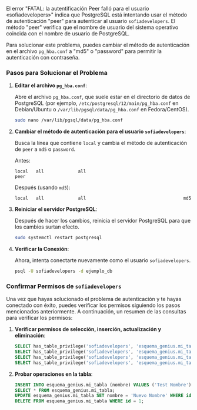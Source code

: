 El error "FATAL: la autentificación Peer falló para el usuario «sofiadevelopers»" indica que PostgreSQL está intentando usar el método de autenticación "peer" para autenticar al usuario `sofiadevelopers`. El método "peer" verifica que el nombre de usuario del sistema operativo coincida con el nombre de usuario de PostgreSQL.

Para solucionar este problema, puedes cambiar el método de autenticación en el archivo `pg_hba.conf` a "md5" o "password" para permitir la autenticación con contraseña.

### Pasos para Solucionar el Problema

1. **Editar el archivo `pg_hba.conf`**:

   Abre el archivo `pg_hba.conf`, que suele estar en el directorio de datos de PostgreSQL (por ejemplo, `/etc/postgresql/12/main/pg_hba.conf` en Debian/Ubuntu o `/var/lib/pgsql/data/pg_hba.conf` en Fedora/CentOS).

   ```sh
   sudo nano /var/lib/pgsql/data/pg_hba.conf
   ```

2. **Cambiar el método de autenticación para el usuario `sofiadevelopers`**:

   Busca la línea que contiene `local` y cambia el método de autenticación de `peer` a `md5` o `password`.

   Antes:

   ```
   local   all             all                                     peer
   ```

   Después (usando `md5`):

   ```
   local   all             all                                     md5
   ```

3. **Reiniciar el servidor PostgreSQL**:

   Después de hacer los cambios, reinicia el servidor PostgreSQL para que los cambios surtan efecto.

   ```sh
   sudo systemctl restart postgresql
   ```

4. **Verificar la Conexión**:

   Ahora, intenta conectarte nuevamente como el usuario `sofiadevelopers`.

   ```sh
   psql -U sofiadevelopers -d ejemplo_db
   ```

### Confirmar Permisos de `sofiadevelopers`

Una vez que hayas solucionado el problema de autenticación y te hayas conectado con éxito, puedes verificar los permisos siguiendo los pasos mencionados anteriormente. A continuación, un resumen de las consultas para verificar los permisos:

1. **Verificar permisos de selección, inserción, actualización y eliminación**:

   ```sql
   SELECT has_table_privilege('sofiadevelopers', 'esquema_genius.mi_tabla', 'SELECT');
   SELECT has_table_privilege('sofiadevelopers', 'esquema_genius.mi_tabla', 'INSERT');
   SELECT has_table_privilege('sofiadevelopers', 'esquema_genius.mi_tabla', 'UPDATE');
   SELECT has_table_privilege('sofiadevelopers', 'esquema_genius.mi_tabla', 'DELETE');
   ```

2. **Probar operaciones en la tabla**:

   ```sql
   INSERT INTO esquema_genius.mi_tabla (nombre) VALUES ('Test Nombre');
   SELECT * FROM esquema_genius.mi_tabla;
   UPDATE esquema_genius.mi_tabla SET nombre = 'Nuevo Nombre' WHERE id = 1;
   DELETE FROM esquema_genius.mi_tabla WHERE id = 1;
   ```
